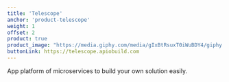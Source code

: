 ```yaml
---
title: 'Telescope'
anchor: 'product-telescope'
weight: 1
offset: 2
product: true
product_image: "https://media.giphy.com/media/gIxBtRsuxT0iWuBDY4/giphy.gif"
buttonLink: https://telescope.apiobuild.com
---
```


App platform of microservices to build your own solution easily.
